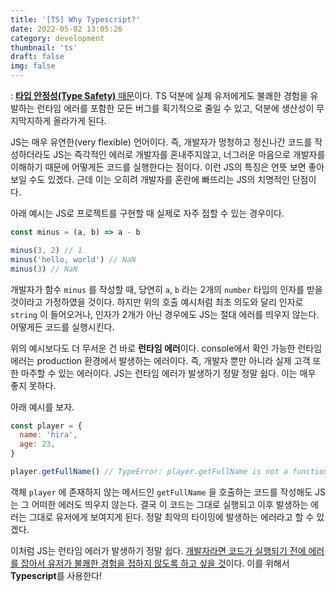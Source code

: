 ```yaml
---
title: '[TS] Why Typescript?'
date: 2022-05-02 13:05:26
category: development
thumbnail: 'ts'
draft: false
img: false
---
```


: <u>**타입 안정성(Type Safety)** 때문</u>이다. TS 덕분에 실제 유저에게도 불쾌한 경험을 유발하는 런타임 에러를 포함한 모든 버그를 획기적으로 줄일 수 있고, 덕분에 생산성이 무지막지하게 올라가게 된다.

JS는 매우 유연한(very flexible) 언어이다. 즉, 개발자가 멍청하고 정신나간 코드를 작성하더라도 JS는 즉각적인 에러로 개발자를 혼내주지않고, 너그러운 마음으로 개발자를 이해하기 때문에 어떻게든 코드를 실행한다는 점이다. 이런 JS의 특징은 언뜻 보면 좋아보일 수도 있겠다. 근데 이는 오히려 개발자를 혼란에 빠뜨리는 JS의 치명적인 단점이다.

아래 예시는 JS로 프로젝트를 구현할 때 실제로 자주 접할 수 있는 경우이다.

```js
const minus = (a, b) => a - b

minus(3, 2) // 1
minus('hello, world') // NaN
minus(3) // NaN
```

개발자가 함수 `minus` 를 작성할 때, 당연히 `a`, `b` 라는 2개의 `number` 타입의 인자를 받을 것이라고 가정하였을 것이다. 하지만 위의 호출 예시처럼 최초 의도와 달리 인자로 `string` 이 들어오거나, 인자가 2개가 아닌 경우에도 JS는 절대 에러를 띄우지 않는다. 어떻게든 코드를 실행시킨다.

위의 예시보다도 더 무서운 건 바로 **런타임 에러**이다. console에서 확인 가능한 런타임 에러는 production 환경에서 발생하는 에러이다. 즉, 개발자 뿐만 아니라 실제 고객 또한 마주할 수 있는 에러이다. JS는 런타임 에러가 발생하기 정말 정말 쉽다. 이는 매우 좋지 못하다.

아래 예시를 보자.

```js
const player = {
  name: 'hira',
  age: 23,
}

player.getFullName() // TypeError: player.getFullName is not a function
```

객체 `player` 에 존재하지 않는 메서드인 `getFullName` 을 호출하는 코드를 작성해도 JS는 그 어떠한 에러도 띄우지 않는다. 결국 이 코드는 그대로 실행되고 이후 발생하는 에러는 그대로 유저에게 보여지게 된다. 정말 최악의 타이밍에 발생하는 에러라고 할 수 있겠다.

이처럼 JS는 런타임 에러가 발생하기 정말 쉽다. <u>개발자라면 코드가 실행되기 전에 에러를 잡아서 유저가 불쾌한 경험을 접하지 않도록 하고 싶을 것</u>이다. 이를 위해서 **Typescript**를 사용한다!

